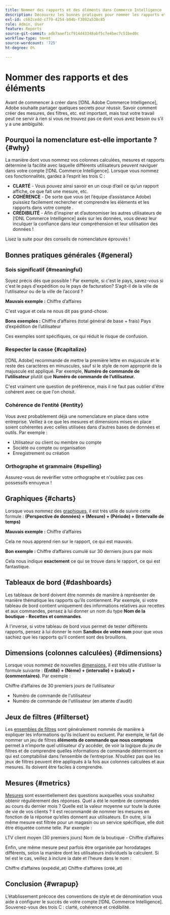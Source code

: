 ```yaml
---
title: Nommer des rapports et des éléments dans Commerce Intelligence
description: Découvrez les bonnes pratiques pour nommer les rapports et les éléments dans  [!DNL Commerce Intelligence].
exl-id: c662cedd-c779-4254-b04b-f3092a538c85
role: Admin, User
feature: Reports
source-git-commit: adb7aaef1cf914d43348abf5c7e4bec7c51bed0c
workflow-type: tm+mt
source-wordcount: '725'
ht-degree: 0%

---
```


# Nommer des rapports et des éléments

Avant de commencer à créer dans [!DNL Adobe Commerce Intelligence], Adobe souhaite partager quelques secrets pour réussir. Savoir comment créer des mesures, des filtres, etc. est important, mais tout votre travail peut ne servir à rien si vous ne trouvez pas ce dont vous avez besoin ou s’il y a une ambiguïté.

## Pourquoi la nomenclature est-elle importante ? {#why}

La manière dont vous nommez vos colonnes calculées, mesures et rapports détermine la facilité avec laquelle différents utilisateurs peuvent naviguer dans votre compte [!DNL Commerce Intelligence]. Lorsque vous nommez ces fonctionnalités, gardez à l’esprit les trois C :

* **CLARTÉ** - Vous pouvez ainsi savoir en un coup d’œil ce qu’un rapport affiche, ce que fait une mesure, etc.
* **COHÉRENCE** - De sorte que vous (et l’équipe d’assistance Adobe) puissiez facilement rechercher et comprendre les éléments et les rapports dans votre compte .
* **CRÉDIBILITÉ** - Afin d’inspirer et d’autonomiser les autres utilisateurs de [!DNL Commerce Intelligence] axés sur les données, vous devez leur inculquer la confiance dans leur compréhension et leur utilisation des données !

Lisez la suite pour des conseils de nomenclature éprouvés !

## Bonnes pratiques générales {#general}

### Sois significatif {#meaningful}

Soyez précis dès que possible ! Par exemple, si c&#39;est le pays, savez-vous si c&#39;est le pays d&#39;expédition ou le pays de facturation? S’agit-il de la ville de l’utilisateur ou de la ville de l’accord ?

**Mauvais exemple :**
Chiffre d’affaires

C&#39;est vague et cela ne nous dit pas grand-chose.

**Bons exemples :**
Chiffre d’affaires (total général de base + frais)
Pays d’expédition de l’utilisateur

Ces exemples sont spécifiques, ce qui réduit le risque de confusion.

### Respecter la casse {#capitalize}

[!DNL Adobe] recommande de mettre la première lettre en majuscule et le reste des caractères en minuscules, sauf si le style de nom approprié de la majuscule est appliqué. Par exemple, **Numéro de commande de l’utilisateur** plutôt que **Numéro de commande de l’utilisateur.**

C&#39;est vraiment une question de préférence, mais il ne faut pas oublier d&#39;être cohérent avec ce que l&#39;on choisit.

### Cohérence de l’entité {#entity}

Vous avez probablement déjà une nomenclature en place dans votre entreprise. Veillez à ce que les mesures et dimensions mises en place soient cohérentes avec celles utilisées dans d’autres bases de données et outils. Par exemple :

* Utilisateur ou client ou membre ou compte
* Société ou compte ou organisation
* Enregistrement ou création

### Orthographe et grammaire {#spelling}

Assurez-vous de revérifier votre orthographe et n&#39;oubliez pas ces possessifs ennuyeux !

## Graphiques {#charts}

Lorsque vous nommez des [graphiques](../tutorials/using-visual-report-builder.md), il est très utile de suivre cette formule : **(Perspective de données) + (Mesure) + (Période) + (Intervalle de temps)**

**Mauvais exemple :**
Chiffre d’affaires

Cela ne nous apprend rien sur le rapport, ce qui est mauvais.

**Bon exemple :**
Chiffre d’affaires cumulé sur 30 derniers jours par mois

Cela nous indique **exactement** ce qui se trouve dans le rapport, ce qui est fantastique.

## Tableaux de bord {#dashboards}

Les tableaux de bord doivent être nommés de manière à représenter de manière thématique les rapports qu’ils contiennent. Par exemple, si votre tableau de bord contient uniquement des informations relatives aux recettes et aux commandes, pensez à lui donner un nom du type **Nom de la boutique - Recettes et commandes**.

À l’inverse, si votre tableau de bord vous permet de tester différents rapports, pensez à lui donner le nom **Sandbox de votre nom** pour que vous sachiez que les rapports qu’il contient sont des brouillons.

## Dimensions (colonnes calculées) {#dimensions}

Lorsque vous nommez de nouvelles [dimensions](../data-analyst/data-warehouse-mgr/creating-calculated-columns.md), il est très utile d’utiliser la formule suivante : **(Entité) + (Nème) + (intervalle) + (calcul) + (commentaires)**. Par exemple :

Chiffre d’affaires de 30 premiers jours de l’utilisateur
* Numéro de commande de l&#39;utilisateur
* Numéro de commande de l&#39;utilisateur (en attente d&#39;audit)

## Jeux de filtres {#filterset}

Les [ensembles de filtres](../data-user/reports/ess-manage-data-filters.md) sont généralement nommés de manière à expliquer les informations qu’ils incluent ou excluent. Par exemple, le fait de nommer un jeu de filtres **éléments de commande que nous comptons** permet à n’importe quel utilisateur d’y accéder, de voir la logique du jeu de filtres et de comprendre quelles informations de commande déterminent ce qui est comptabilisé dans l’ensemble de l’entreprise. N’oubliez pas que les jeux de filtres peuvent être appliqués à la fois aux colonnes calculées et aux mesures. Ils doivent être faciles à comprendre.

## Mesures {#metrics}

[Mesures](../data-user/reports/ess-manage-data-metrics.md) sont essentiellement des questions auxquelles vous souhaitez obtenir régulièrement des réponses. Quel a été le nombre de commandes au cours du dernier mois ? Quelle est la valeur moyenne sur toute la durée de vie de vos clients ? Il est recommandé de nommer les mesures en fonction de la réponse qu’elles donnent aux utilisateurs. En outre, si la même mesure est filtrée pour un magasin ou un service spécifique, elle doit être étiquetée comme telle. Par exemple :

LTV client moyen (30 premiers jours)
Nom de la boutique - Chiffre d’affaires

Enfin, une même mesure peut parfois être organisée par horodatages différents, selon la manière dont les utilisateurs individuels la calculent. Si tel est le cas, veillez à inclure la date et l’heure dans le nom :

Chiffre d’affaires (expédié\_at)
Chiffre d’affaires (créé\_at)

## Conclusion {#wrapup}

L’établissement précoce des conventions de style et de dénomination vous aide à configurer le succès de votre compte [!DNL Commerce Intelligence]. Souvenez-vous des trois C : clarté, cohérence et crédibilité.
